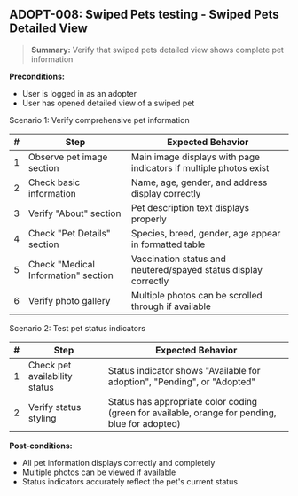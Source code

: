 ## **ADOPT-008:** Swiped Pets testing - Swiped Pets Detailed View  

> **Summary:** Verify that swiped pets detailed view shows complete pet information  <br>

**Preconditions:**
- User is logged in as an adopter
- User has opened detailed view of a swiped pet

Scenario 1: Verify comprehensive pet information

 | # | Step | Expected Behavior | 
 |----|------|-------------------| 
 | 1 | Observe pet image section | Main image displays with page indicators if multiple photos exist |
 | 2 | Check basic information | Name, age, gender, and address display correctly |
 | 3 | Verify "About" section | Pet description text displays properly |
 | 4 | Check "Pet Details" section | Species, breed, gender, age appear in formatted table |
 | 5 | Check "Medical Information" section | Vaccination status and neutered/spayed status display correctly |
 | 6 | Verify photo gallery | Multiple photos can be scrolled through if available |

Scenario 2: Test pet status indicators

 | # | Step | Expected Behavior | 
 |----|------|-------------------| 
 | 1 | Check pet availability status | Status indicator shows "Available for adoption", "Pending", or "Adopted" |
 | 2 | Verify status styling | Status has appropriate color coding (green for available, orange for pending, blue for adopted) |

**Post-conditions:**
 - All pet information displays correctly and completely
 - Multiple photos can be viewed if available
 - Status indicators accurately reflect the pet's current status